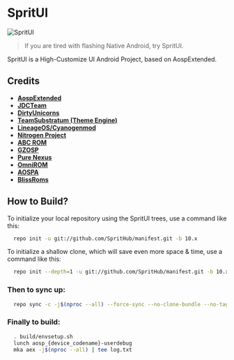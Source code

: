 # SpritUI

![SpritUI](https://s1.ax1x.com/2020/07/17/UsWFGn.png)

> If you are tired with flashing Native Android, try SpritUI.

SpritUI is a High-Customize UI Android Project, based on AospExtended.

## Credits
* [**AospExtended**](https://github.com/AospExtended)
* [**JDCTeam**](https://github.com/AOSP-JF-MM)
* [**DirtyUnicorns**](https://github.com/DirtyUnicorns)
* [**TeamSubstratum (Theme Engine)**](https://github.com/Substratum)
* [**LineageOS/Cyanogenmod**](https://github.com/LineageOS)
* [**Nitrogen Project**](https://github.com/nitrogen-project)
* [**ABC ROM**](https://github.com/ezio84)
* [**GZOSP**](https://github.com/GZOSP)
* [**Pure Nexus**](https://github.com/PureNexusProject)
* [**OmniROM**](https://github.com/omnirom/)
* [**AOSPA**](https://github.com/aospa/)
* [**BlissRoms**](https://github.com/BlissRoms)

## How to Build?

To initialize your local repository using the SpritUI trees, use a 
command like this:

```bash
  repo init -u git://github.com/SpritHub/manifest.git -b 10.x
```
To initialize a shallow clone, which will save even more space & time, use a command like this:

```bash
  repo init --depth=1 -u git://github.com/SpritHub/manifest.git -b 10.x
```
  
### Then to sync up:

```bash
  repo sync -c -j$(nproc --all) --force-sync --no-clone-bundle --no-tags
```
### Finally to build:

```bash
  . build/envsetup.sh
  lunch aosp_{device_codename}-userdebug
  mka aex -j$(nproc --all) | tee log.txt
```
